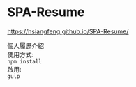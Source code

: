 # SPA-Resume

https://hsiangfeng.github.io/SPA-Resume/

個人履歷介紹  
使用方式:  
`npm install`  
啟用:  
`gulp`

